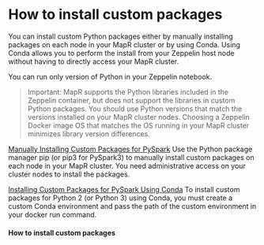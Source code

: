 # How to install custom packages

You can install custom Python packages either by manually installing packages on each node in your MapR cluster or by using Conda. Using Conda allows you to perform the install from your Zeppelin host node without having to directly access your MapR cluster. 

You can run only version of Python in your Zeppelin notebook.

> Important: MapR supports the Python libraries included in the Zeppelin container, but does not support the libraries in custom Python packages. You should use Python versions that match the versions installed on your MapR cluster nodes. Choosing a Zeppelin Docker image OS that matches the OS running in your MapR cluster minimizes library version differences.

[Manually Installing Custom Packages for PySpark](https://mapr.com/docs/61/Zeppelin/ManualInstallPySpark.html)
Use the Python package manager pip (or pip3 for PySpark3) to manually install custom packages on each node in your MapR cluster. You need administrative access on your cluster nodes to install the packages.

[Installing Custom Packages for PySpark Using Conda](https://mapr.com/docs/61/Zeppelin/InstallPySparkCondaV1.1.html)
To install custom packages for Python 2 (or Python 3) using Conda, you must create a custom Conda environment and pass the path of the custom environment in your docker run command.


#### How to install custom packages